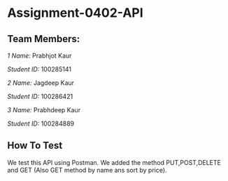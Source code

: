 # Assignment-0402-API

## Team Members:

*1 Name:* Prabhjot Kaur

*Student ID:* 100285141

*2 Name:* Jagdeep Kaur

*Student ID:* 100286421

*3 Name:* Prabhdeep Kaur

*Student ID:* 100284889

## How To Test

We test this API using Postman. We added the method PUT,POST,DELETE and GET (Also GET method by name ans sort by price).
